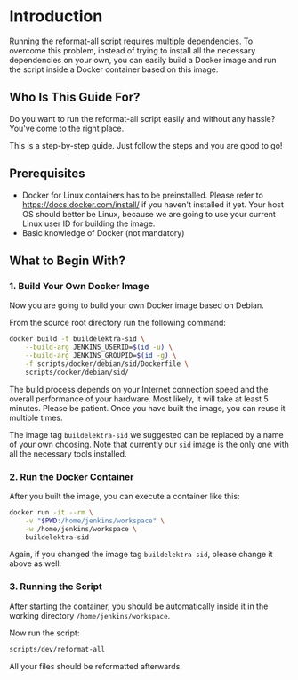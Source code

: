 # Introduction

Running the reformat-all script requires multiple dependencies. To overcome this problem, instead of trying to install all the necessary dependencies on your own,
you can easily build a Docker image and run the script inside a Docker container based on this image.

## Who Is This Guide For?

Do you want to run the reformat-all script easily and without any hassle? You've come to the right place.

This is a step-by-step guide. Just follow the steps and you are good to go!

## Prerequisites

- Docker for Linux containers has to be preinstalled. Please refer to https://docs.docker.com/install/ if you haven't installed it yet.
  Your host OS should better be Linux, because we are going to use your current Linux user ID for building the image.
- Basic knowledge of Docker (not mandatory)

## What to Begin With?

### 1. Build Your Own Docker Image

Now you are going to build your own Docker image based on Debian.

From the source root directory run the following command:

```sh
docker build -t buildelektra-sid \
	--build-arg JENKINS_USERID=$(id -u) \
	--build-arg JENKINS_GROUPID=$(id -g) \
	-f scripts/docker/debian/sid/Dockerfile \
	scripts/docker/debian/sid/
```

The build process depends on your Internet connection speed and the overall performance of your hardware. Most likely, it will take at least
5 minutes. Please be patient. Once you have built the image, you can reuse it multiple times.

The image tag `buildelektra-sid` we suggested can be replaced by a name of your own choosing.
Note that currently our `sid` image is the only one with all the necessary tools installed.

### 2. Run the Docker Container

After you built the image, you can execute a container like this:

```sh
docker run -it --rm \
	-v "$PWD:/home/jenkins/workspace" \
	-w /home/jenkins/workspace \
	buildelektra-sid
```

Again, if you changed the image tag `buildelektra-sid`, please change it above as well.

### 3. Running the Script

After starting the container, you should be automatically inside it in the working directory `/home/jenkins/workspace`.

Now run the script:

```sh
scripts/dev/reformat-all
```

All your files should be reformatted afterwards.
